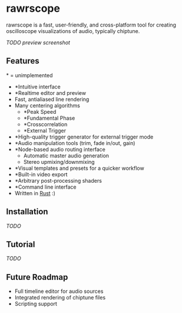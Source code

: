 # rawrscope

rawrscope is a fast, user-friendly, and cross-platform tool for creating
oscilloscope visualizations of audio, typically chiptune.

*TODO preview screenshot*

## Features

\* = unimplemented

* \*Intuitive interface
* \*Realtime editor and preview
* Fast, antialiased line rendering
* Many centering algorithms
  * \*Peak Speed
  * \*Fundamental Phase
  * \*Crosscorrelation
  * \*External Trigger
* \*High-quality trigger generator for external trigger mode
* \*Audio manipulation tools (trim, fade in/out, gain)
* \*Node-based audio routing interface
  * Automatic master audio generation
  * Stereo upmixing/downmixing
* \*Visual templates and presets for a quicker workflow
* \*Built-in video export
* \*Arbitrary post-processing shaders
* \*Command line interface
* Written in [Rust](https://www.rust-lang.org) :)

## Installation

*TODO*

## Tutorial

*TODO*

## Future Roadmap

* Full timeline editor for audio sources
* Integrated rendering of chiptune files
* Scripting support
